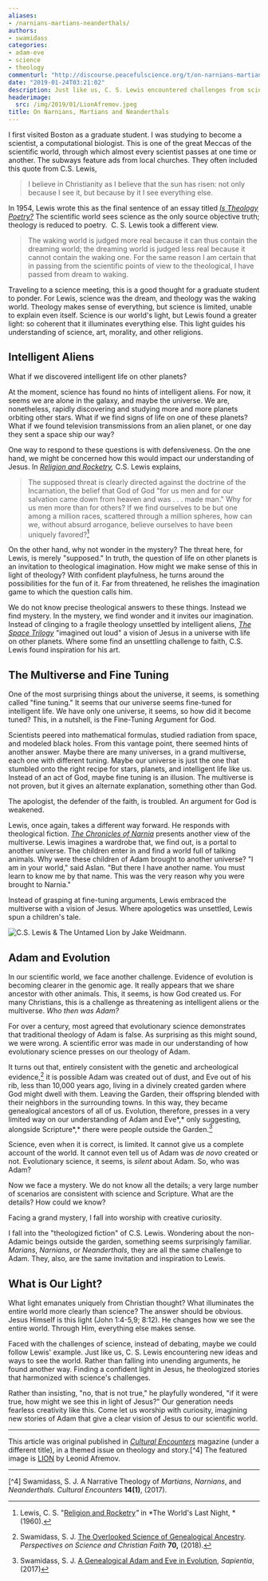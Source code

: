 ```yaml
---
aliases:
- /narnians-martians-neanderthals/
authors:
- swamidass
categories:
- adam-eve
- science
- theology
commenturl: "http://discourse.peacefulscience.org/t/on-narnians-martians-and-neanderthals/4041"
date: "2019-01-24T03:21:02"
description: Just like us, C. S. Lewis encountered challenges from science. Rather than falling into unending arguments, he found a better way.
headerimage:
  src: /img/2019/01/LionAfremov.jpeg
title: On Narnians, Martians and Neanderthals
---
```


I first visited Boston as a graduate student. I was studying to become a scientist, a computational biologist. This is one of the great Meccas of the scientific world, through which almost every scientist passes at one time or another. The subways feature ads from local churches. They often included this quote from C.S. Lewis,

> I believe in Christianity as I believe that the sun has risen: not only because I see it, but because by it I see everything else.

In 1954, Lewis wrote this as the final sentence of an essay titled *[Is Theology Poetry?](http://www.samizdat.qc.ca/arts/lit/Theology=Poetry_CSL.pdf)* [](http://www.samizdat.qc.ca/arts/lit/Theology=Poetry_CSL.pdf) The scientific world sees science as the only source objective truth; theology is reduced to poetry.  C. S. Lewis took a different view.

> The waking world is judged more real because it can thus contain the dreaming world; the dreaming world is judged less real because it cannot contain the waking one. For the same reason I am certain that in passing from the scientific points of view to the theological, I have passed from dream to waking.

Traveling to a science meeting, this is a good thought for a graduate student to ponder. For Lewis, science was the dream, and theology was the waking world. Theology makes sense of everything, but science is limited, unable to explain even itself. Science is our world's light, but Lewis found a greater light: so coherent that it illuminates everything else. This light guides his understanding of science, art, morality, and other religions.

## Intelligent Aliens

What if we discovered intelligent life on other planets?

At the moment, science has found no hints of intelligent aliens. For now, it seems we are alone in the galaxy, and maybe the universe. We are, nonetheless, rapidly discovering and studying more and more planets orbiting other stars. What if we find signs of life on one of these planets? What if we found television transmissions from an alien planet, or one day they sent a space ship our way?

One way to respond to these questions is with defensiveness. On the one hand, we might be concerned how this would impact our understanding of Jesus. In *[Religion and Rocketry](http://scientificintegrity.blogspot.com/2010/04/religion-and-rocketry-by-cs-lewis.html),* C.S. Lewis explains,

> The supposed threat is clearly directed against the doctrine of the Incarnation, the belief that God of God "for us men and for our salvation came down from heaven and was . . . made man." Why for us men more than for others? If we find ourselves to be but one among a million races, scattered through a million spheres, how can we, without absurd arrogance, believe ourselves to have been uniquely favored?[^1] 

On the other hand, why not wonder in the mystery? The threat here, for Lewis, is merely "supposed." In truth, the question of life on other planets is an invitation to theological imagination. How might we make sense of this in light of theology? With confident playfulness, he turns around the possibilities for the fun of it. Far from threatened, he relishes the imagination game to which the question calls him.

We do not know precise theological answers to these things. Instead we find mystery. In the mystery, we find wonder and it invites our imagination. Instead of clinging to a fragile theology unsettled by intelligent aliens, *[The Space Trilogy](https://www.amazon.com/Space-Trilogy-C-S-Lewis/dp/068483118X/ref=as_li_ss_tl?ie=UTF8&linkCode=ll1&tag=swamidass-20&linkId=3c1c641555dcbc43acb871cf1d501a29&language=en_US)* "imagined out loud" a vision of Jesus in a universe with life on other planets. Where some find an unsettling challenge to faith, C.S. Lewis found inspiration for his art.

## The Multiverse and Fine Tuning

One of the most surprising things about the universe, it seems, is something called "fine tuning." It seems that our universe seems fine-tuned for intelligent life. We have only one universe, it seems, so how did it become tuned? This, in a nutshell, is the Fine-Tuning Argument for God.

Scientists peered into mathematical formulas, studied radiation from space, and modeled black holes. From this vantage point, there seemed hints of another answer. Maybe there are many universes, in a grand multiverse, each one with different tuning. Maybe our universe is just the one that stumbled onto the right recipe for stars, planets, and intelligent life like us. Instead of an act of God, maybe fine tuning is an illusion. The multiverse is not proven, but it gives an alternate explanation, something other than God.

The apologist, the defender of the faith, is troubled. An argument for God is weakened.

Lewis, once again, takes a different way forward. He responds with theological fiction. *[The Chronicles of Narnia](https://www.amazon.com/Chronicles-Narnia-Boxed-Set/dp/0064471195/ref=as_li_ss_tl?s=books&ie=UTF8&qid=1548296259&sr=1-2&keywords=the+chronicals+of+narnia+set&linkCode=ll1&tag=swamidass-20&linkId=16632b66da38669ce758985c006d01a7&language=en_US)* presents another view of the multiverse. Lewis imagines a wardrobe that, we find out, is a portal to another universe. The children enter in and find a world full of talking animals. Why were these children of Adam brought to another universe? "I am in your world," said Aslan. "But there I have another name. You must learn to know me by that name. This was the very reason why you were brought to Narnia." 

Instead of grasping at fine-tuning arguments, Lewis embraced the multiverse with a vision of Jesus. Where apologetics was unsettled, Lewis spun a children's tale.

![*[C.S. Lewis & The Untamed Lion](https://www.jakeweidmann.com/products/the-untamed-lion)* by Jake Weidmann.](/img/2019/01/lewislion.jpg)

## Adam and Evolution

In our scientific world, we face another challenge. Evidence of evolution is becoming clearer in the genomic age. It really appears that we share ancestor with other animals. This, it seems, is how God created us. For many Christians, this is a challenge as threatening as intelligent aliens or the multiverse. *Who then was Adam?* 

For over a century, most agreed that evolutionary science demonstrates that traditional theology of Adam is false. As surprising as this might sound, we were wrong. A scientific error was made in our understanding of how evolutionary science presses on our theology of Adam.

It turns out that, entirely consistent with the genetic and archeological evidence,[^2] it is possible Adam was created out of dust, and Eve out of his rib, less than 10,000 years ago, living in a divinely created garden where God might dwell with them. Leaving the Garden, their offspring blended with their neighbors in the surrounding towns. In this way, they became genealogical ancestors of all of us. Evolution, therefore, presses in a very limited way on our understanding of Adam and Eve*,* only suggesting, alongside Scripture*,* there were people outside the Garden.[^3]

Science, even when it is correct, is limited. It cannot give us a complete account of the world. It cannot even tell us of Adam was *de novo* created or not. Evolutionary science, it seems, is *silent* about Adam. So, who was Adam?

Now we face a mystery. We do not know all the details; a very large number of scenarios are consistent with science and Scripture. What are the details? How could we know?

Facing a grand mystery, I fall into worship with creative curiosity.

I fall into the "theologized fiction" of C.S. Lewis. Wondering about the non-Adamic beings outside the garden, something seems surprisingly familiar. *Marians*, *Narnians*, or *Neanderthals*, they are all the same challenge to Adam. They, also, are the same invitation and inspiration to Lewis.

## What is Our Light?

What light emanates uniquely from Christian thought? What illuminates the entire world more clearly than science? The answer should be obvious. Jesus Himself is this light (John 1:4-5,9; 8:12). He changes how we see the entire world. Through Him, everything else makes sense.

Faced with the challenges of science, instead of debating, maybe we could follow Lewis' example. Just like us, C. S. Lewis encountering new ideas and ways to see the world. Rather than falling into unending arguments, he found another way. Finding a confident light in Jesus, he theologized stories that harmonized with science's challenges.

Rather than insisting, "no, that is not true," he playfully wondered, "if it were true, how might we see this in light of Jesus?" Our generation needs fearless creativity like this. Come let us worship with curiosity, imagining new stories of Adam that give a clear vision of Jesus to our scientific world.

------------------------------------------------------------------------

This article was original published in *[Cultural Encounters](http://www.culturalencountersjournal.com/)* magazine (under a different title), in a themed issue on theology and story.[^4] The featured image is [LION](https://afremov.com/lion-palette-knife-oil-painting-on-canvas-by-leonid-afremov-size-30-x24-75cm-x-60cm-11321642-offer.html) by Leonid Afremov.

------------------------------------------------------------------------

[^1]:  Lewis, C. S. "[Religion and Rocketry](http://scientificintegrity.blogspot.com/2010/04/religion-and-rocketry-by-cs-lewis.html)*"* in *The World's Last Night, *(1960).

[^2]:  Swamidass, S. J. [The Overlooked Science of Genealogical Ancestry](https://www.asa3.org/ASA/PSCF/2018/PSCF3-18Swamidass.pdf). *Perspectives on Science and Christian Faith* **70,** (2018).

[^3]:  Swamidass, S. J. [A Genealogical Adam and Eve in Evolution](http://henrycenter.tiu.edu/2017/06/a-genealogical-adam-and-eve-in-evolution/), *Sapientia*, (2017)

[^4] Swamidass, S. J. A Narrative Theology of *Martians*, *Narnians*, and *Neanderthals.* *Cultural Encounters* **14(1)**, (2017).
